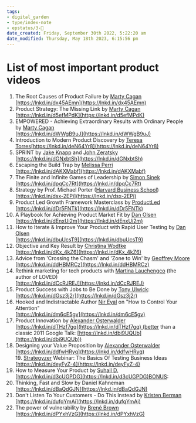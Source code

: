 ```yaml
---
tags: 
- digital_garden
- type/index-note
- epstatus/3-🌳
date_created: Friday, September 30th 2022, 5:22:20 am
date_modified: Thursday, May 18th 2023, 6:15:56 pm
---
```

# List of most important product videos
1. The Root Causes of Product Failure by [Marty Cagan](https://www.linkedin.com/in/ACoAAAAAjycBVwSf0tRMLhZIJgQhgC8WlvNo9g8)  
[https://lnkd.in/dx45AEmn](https://lnkd.in/dx45AEmn)
2. Product Strategy: The Missing Link by [Marty Cagan](https://www.linkedin.com/in/ACoAAAAAjycBVwSf0tRMLhZIJgQhgC8WlvNo9g8)  
[https://lnkd.in/d5efMPdK](https://lnkd.in/d5efMPdK)
3. EMPOWERED - Achieving Extraordinary Results with Ordinary People by [Marty Cagan](https://www.linkedin.com/in/ACoAAAAAjycBVwSf0tRMLhZIJgQhgC8WlvNo9g8)  
[https://lnkd.in/dWWgB9uJ](https://lnkd.in/dWWgB9uJ)
4. Introduction to Modern Product Discovery by [Teresa Torres](https://www.linkedin.com/in/ACoAAAAABQIBksTwFRyWlc2Rz43Z-BbuVG8zw54)[https://lnkd.in/deN64Yr8](https://lnkd.in/deN64Yr8)
5. SPRINT by [Jake Knapp](https://www.linkedin.com/in/ACoAAACDrXsB2wHc_jrcpjwmk-iMbKeXfbXVxds) and [John Zeratsky](https://www.linkedin.com/in/ACoAAAAfjkABua4SASvBJ7egf0pxa2tX5jjsCcg)  
[https://lnkd.in/dGNxbtSh](https://lnkd.in/dGNxbtSh)
6. Escaping the Build Trap by [Melissa Perri](https://www.linkedin.com/in/ACoAAADufjUBixvWZNsGEm88A8k3N47Ig2pArvs)  
[https://lnkd.in/dAKXMabf](https://lnkd.in/dAKXMabf)
7. The Finite and Infinite Games of Leadership by [Simon Sinek](https://www.linkedin.com/in/ACoAAB8rG_UB7cstjC__gk5318uYsZOIVkyysi4)  
[https://lnkd.in/dpqCc7Rt](https://lnkd.in/dpqCc7Rt)
8. Strategy by Prof. Michael Porter ([Harvard Business School](https://www.linkedin.com/company/harvard-business-school/))  
[https://lnkd.in/dsx-2EPi](https://lnkd.in/dsx-2EPi)
9. Product Led Growth Framework Masterclass by [ProductLed](https://www.linkedin.com/company/productled/)  
[https://lnkd.in/dDr5FNTk](https://lnkd.in/dDr5FNTk)
10. A Playbook for Achieving Product Market Fit by [Dan Olsen](https://www.linkedin.com/in/ACoAAAAArZUBDwbMMJ7xdszrOF92Zhf4lpjeJiI) 
[https://lnkd.in/dEnxUi2m](https://lnkd.in/dEnxUi2m)
11. How to Iterate & Improve Your Product with Rapid User Testing by [Dan Olsen](https://www.linkedin.com/in/ACoAAAAArZUBDwbMMJ7xdszrOF92Zhf4lpjeJiI)  
[https://lnkd.in/dbuUcsT9](https://lnkd.in/dbuUcsT9)
12. Objective and Key Result by [Christina Wodtke](https://www.linkedin.com/in/ACoAAAABa6YBe_6aCtMVC49wcLtxmqkDiejuk70)  
[https://lnkd.in/dKx_4kZ6](https://lnkd.in/dKx_4kZ6)
13. Advice from 'Crossing the Chasm' and 'Zone to Win' by [Geoffrey Moore](https://www.linkedin.com/in/ACoAAAaTDjQBlsAQw274Ts4fBblelEcOjAdM8aE)  
[https://lnkd.in/ddHBMRCz](https://lnkd.in/ddHBMRCz)
14. Rethink marketing for tech products with [Martina Lauchengco](https://www.linkedin.com/in/ACoAAAABqBMB17FgoTzmvTQUNrEPnVmcKYycbBo) (the author of LOVED)  
[https://lnkd.in/dCcRJREJ](https://lnkd.in/dCcRJREJ)
15. Product Success with Jobs to Be Done by [Tony Ulwick](https://www.linkedin.com/in/ACoAAAGME9wBOVZzQXhWZiz3dOlP-9T8v_oHJMs):  
[https://lnkd.in/dGsz3j2r](https://lnkd.in/dGsz3j2r)
16. Hooked and Indistractable Author [Nir Eyal](https://www.linkedin.com/in/ACoAAAAHyQEBDr9figMsc4ImSK0wgU_97M8PmMU) on "How to Control Your Attention"  
[https://lnkd.in/dm6cE5gv](https://lnkd.in/dm6cE5gv)
17. Product Innovation by [Alexander Osterwalder](https://www.linkedin.com/in/ACoAAAADGREBWPDYbOiiDcjz7JowN4XkogBW9sk)  
[https://lnkd.in/dTHzf7gq](https://lnkd.in/dTHzf7gq) (better than a classic 2011 Google Talk: [https://lnkd.in/dbi9UQUb](https://lnkd.in/dbi9UQUb))
18. Designing your Value Proposition by [Alexander Osterwalder](https://www.linkedin.com/in/ACoAAAADGREBWPDYbOiiDcjz7JowN4XkogBW9sk)  
[https://lnkd.in/ddfwHRyq](https://lnkd.in/ddfwHRyq)
19. [Strategyzer](https://www.linkedin.com/company/strategyzer/) Webinar: The Basics Of Testing Business Ideas  
[https://lnkd.in/deyFyZ-4](https://lnkd.in/deyFyZ-4)
20. How to Measure Your Product by [Suhail D.](https://www.linkedin.com/in/ACoAAAFMfBABfSHDDDsESZOsqRHIyko_IxvCCEY)  
[https://lnkd.in/d3cUGPDG](https://lnkd.in/d3cUGPDG)BONUS:
21. Thinking, Fast and Slow by Daniel Kahneman  
[https://lnkd.in/dBaQdGJN](https://lnkd.in/dBaQdGJN)
22. Don't Listen To Your Customers - Do This Instead by [Kristen Berman](https://www.linkedin.com/in/ACoAAAAue6IBhoGfhU0KNoINDtt6tywgZwA_BvI)  
[https://lnkd.in/dufqYmAi](https://lnkd.in/dufqYmAi)
23. The power of vulnerability by [Brené Brown](https://www.linkedin.com/in/ACoAAAOedt0BebAPN8CHV405wMOUYGQZhdi3nPs)  
[https://lnkd.in/dPYxhVzG](https://lnkd.in/dPYxhVzG)